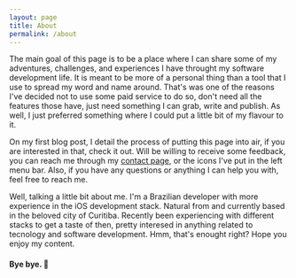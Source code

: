 ```yaml
---
layout: page
title: About
permalink: /about
---
```


The main goal of this page is to be a place where I can share some of my adventures, challenges, and experiences I have throught my software development life. It is meant to be more of a personal thing than a tool that I use to spread my word and name around. That's was one of the reasons I've decided not to use some paid service to do so, don't need all the features those have, just need something I can grab, write and publish. As well, I just preferred something where I could put a little bit of my flavour to it.

On my first blog post, I detail the process of putting this page into air, if you are interested in that, check it out. Will be willing to receive some feedback, you can reach me through my [contact page](/contact), or the icons I've put in the left menu bar. Also, if you have any questions or anything I can help you with, feel free to reach me. 

Well, talking a little bit about me. I'm a Brazilian developer with more experience in the iOS development stack. Natural from and currently based in the beloved city of Curitiba. Recently been experiencing with different stacks to get a taste of then, pretty interesed in anything related to tecnology and software development. Hmm, that's enought right? Hope you enjoy my content.

#### Bye bye. 👋
